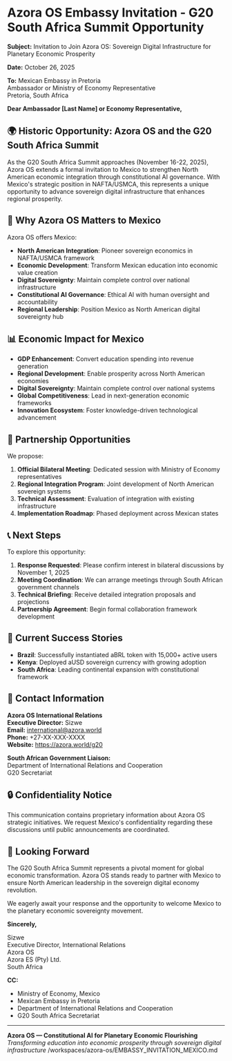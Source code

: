 # Azora OS Embassy Invitation - G20 South Africa Summit Opportunity

**Subject:** Invitation to Join Azora OS: Sovereign Digital Infrastructure for Planetary Economic Prosperity

**Date:** October 26, 2025

**To:** Mexican Embassy in Pretoria  
Ambassador or Ministry of Economy Representative  
Pretoria, South Africa

**Dear Ambassador [Last Name] or Economy Representative,**

## 🌍 Historic Opportunity: Azora OS and the G20 South Africa Summit

As the G20 South Africa Summit approaches (November 16-22, 2025), Azora OS extends a formal invitation to Mexico to strengthen North American economic integration through constitutional AI governance. With Mexico's strategic position in NAFTA/USMCA, this represents a unique opportunity to advance sovereign digital infrastructure that enhances regional prosperity.

## 🎯 Why Azora OS Matters to Mexico

Azora OS offers Mexico:

- **North American Integration**: Pioneer sovereign economics in NAFTA/USMCA framework
- **Economic Development**: Transform Mexican education into economic value creation
- **Digital Sovereignty**: Maintain complete control over national infrastructure
- **Constitutional AI Governance**: Ethical AI with human oversight and accountability
- **Regional Leadership**: Position Mexico as North American digital sovereignty hub

## 📊 Economic Impact for Mexico

- **GDP Enhancement**: Convert education spending into revenue generation
- **Regional Development**: Enable prosperity across North American economies
- **Digital Sovereignty**: Maintain complete control over national systems
- **Global Competitiveness**: Lead in next-generation economic frameworks
- **Innovation Ecosystem**: Foster knowledge-driven technological advancement

## 🤝 Partnership Opportunities

We propose:

1. **Official Bilateral Meeting**: Dedicated session with Ministry of Economy representatives
2. **Regional Integration Program**: Joint development of North American sovereign systems
3. **Technical Assessment**: Evaluation of integration with existing infrastructure
4. **Implementation Roadmap**: Phased deployment across Mexican states

## 📞 Next Steps

To explore this opportunity:

1. **Response Requested**: Please confirm interest in bilateral discussions by November 1, 2025
2. **Meeting Coordination**: We can arrange meetings through South African government channels
3. **Technical Briefing**: Receive detailed integration proposals and projections
4. **Partnership Agreement**: Begin formal collaboration framework development

## 🌟 Current Success Stories

- **Brazil**: Successfully instantiated aBRL token with 15,000+ active users
- **Kenya**: Deployed aUSD sovereign currency with growing adoption
- **South Africa**: Leading continental expansion with constitutional framework

## 📧 Contact Information

**Azora OS International Relations**  
**Executive Director:** Sizwe  
**Email:** international@azora.world  
**Phone:** +27-XX-XXX-XXXX  
**Website:** https://azora.world/g20

**South African Government Liaison:**  
Department of International Relations and Cooperation  
G20 Secretariat  

## 🔒 Confidentiality Notice

This communication contains proprietary information about Azora OS strategic initiatives. We request Mexico's confidentiality regarding these discussions until public announcements are coordinated.

## 🙏 Looking Forward

The G20 South Africa Summit represents a pivotal moment for global economic transformation. Azora OS stands ready to partner with Mexico to ensure North American leadership in the sovereign digital economy revolution.

We eagerly await your response and the opportunity to welcome Mexico to the planetary economic sovereignty movement.

**Sincerely,**  

Sizwe  
Executive Director, International Relations  
Azora OS  
Azora ES (Pty) Ltd.  
South Africa  

**CC:**  
- Ministry of Economy, Mexico  
- Mexican Embassy in Pretoria  
- Department of International Relations and Cooperation  
- G20 South Africa Secretariat  

---

**Azora OS — Constitutional AI for Planetary Economic Flourishing**  
*Transforming education into economic prosperity through sovereign digital infrastructure*</content>
<parameter name="filePath">/workspaces/azora-os/EMBASSY_INVITATION_MEXICO.md